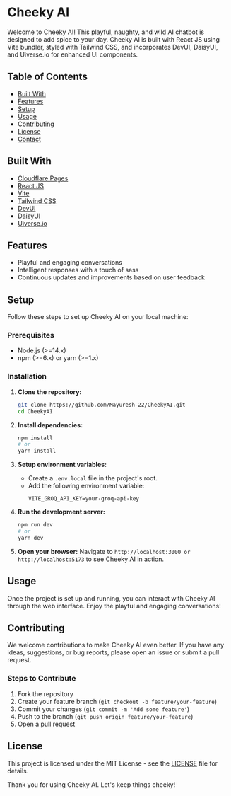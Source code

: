 # Cheeky AI

Welcome to Cheeky AI! This playful, naughty, and wild AI chatbot is designed to add spice to your day. Cheeky AI is built with React JS using Vite bundler, styled with Tailwind CSS, and incorporates DevUI, DaisyUI, and Uiverse.io for enhanced UI components.

## Table of Contents
- [Built With](#built-with)
- [Features](#features)
- [Setup](#setup)
- [Usage](#usage)
- [Contributing](#contributing)
- [License](#license)
- [Contact](#contact)

## Built With
- [Cloudflare Pages](https://pages.cloudflare.com/)
- [React JS](https://reactjs.org/)
- [Vite](https://vitejs.dev/)
- [Tailwind CSS](https://tailwindcss.com/)
- [DevUI](https://devui.io/)
- [DaisyUI](https://daisyui.com/)
- [Uiverse.io](https://uiverse.io/)

## Features
- Playful and engaging conversations
- Intelligent responses with a touch of sass
- Continuous updates and improvements based on user feedback

## Setup

Follow these steps to set up Cheeky AI on your local machine:

### Prerequisites
- Node.js (>=14.x)
- npm (>=6.x) or yarn (>=1.x)

### Installation

1. **Clone the repository:**
   ```bash
   git clone https://github.com/Mayuresh-22/CheekyAI.git
   cd CheekyAI
   ```

2. **Install dependencies:**
   ```bash
   npm install
   # or
   yarn install
   ```

3. **Setup environment variables:**
   - Create a `.env.local` file in the project's root.
   - Add the following environment variable:
     ```
     VITE_GROQ_API_KEY=your-groq-api-key
     ```

4. **Run the development server:**
   ```bash
   npm run dev
   # or
   yarn dev
   ```

5. **Open your browser:**
   Navigate to `http://localhost:3000 or http://localhost:5173` to see Cheeky AI in action.

## Usage

Once the project is set up and running, you can interact with Cheeky AI through the web interface. Enjoy the playful and engaging conversations!

## Contributing

We welcome contributions to make Cheeky AI even better. If you have any ideas, suggestions, or bug reports, please open an issue or submit a pull request.

### Steps to Contribute

1. Fork the repository
2. Create your feature branch (`git checkout -b feature/your-feature`)
3. Commit your changes (`git commit -m 'Add some feature'`)
4. Push to the branch (`git push origin feature/your-feature`)
5. Open a pull request

## License

This project is licensed under the MIT License - see the [LICENSE](LICENSE) file for details.

Thank you for using Cheeky AI. Let's keep things cheeky!

